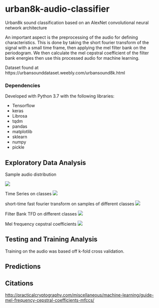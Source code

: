 # urban8k-audio-classifier
<p> Urban8k sound classification based on an AlexNet convolutional neural network architecture </p>
<p> An important aspect is the preprocessing of the audio for defining characteristics. This is done by taking the short fourier transform of the signal with a small time frame, then applying the mel filter bank on the periodogram. We then calculate the mel cepstral coefficient of the filter bank energies then use this processed audio for machine learning.</p>
<p> Dataset found at https://urbansounddataset.weebly.com/urbansound8k.html </p>

### Dependencies
Developed with Python 3.7 with the following libraries:
* Tensorflow
* keras
* Librosa
* tqdm
* pandas
* matplotlib
* sklearn
* numpy
* pickle

## Exploratory Data Analysis
Sample audio distribution

<img src="https://raw.githubusercontent.com/awln/urban8k-audio-classifier/master/distribution.png"/>

Time Series on classes
<img src="https://raw.githubusercontent.com/awln/urban8k-audio-classifier/master/time_series.png"/>

short-time fast fourier transform on samples of different classes
<img src="https://raw.githubusercontent.com/awln/urban8k-audio-classifier/master/fft.png"/>

Filter Bank TFD on different classes
<img src="https://raw.githubusercontent.com/awln/urban8k-audio-classifier/master/filterbank.png"/>

Mel frequency cepstral coefficients
<img src="https://raw.githubusercontent.com/awln/urban8k-audio-classifier/master/mfcc.png"/>
    
## Testing and Training Analysis
Training on the audio was based off k-fold cross validation.

## Predictions

## Citations
http://practicalcryptography.com/miscellaneous/machine-learning/guide-mel-frequency-cepstral-coefficients-mfccs/
